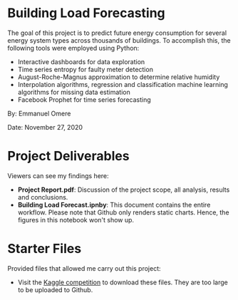 # Building Load Forecasting
The goal of this project is to predict future energy consumption for several energy system types across thousands of buildings. To accomplish this, the following tools were employed using Python:
- Interactive dashboards for data exploration
- Time series entropy for faulty meter detection
- August-Roche-Magnus approximation to determine relative humidity
- Interpolation algorithms, regression and classification machine learning algorithms for missing data estimation
- Facebook Prophet for time series forecasting

By: Emmanuel Omere

Date: November 27, 2020

# Project Deliverables
Viewers can see my findings here:

- **Project Report.pdf**: Discussion of the project scope, all analysis, results and conclusions. 
- **Building Load Forecast.ipnby**: This document contains the entire workflow. Please note that Github only renders static charts. Hence, the figures in this notebook won't show up.


# Starter Files
Provided files that allowed me carry out this project:
- Visit the [Kaggle competition](https://www.kaggle.com/c/ashrae-energy-prediction/data) to download these files. They are too large to be uploaded to Github. 
